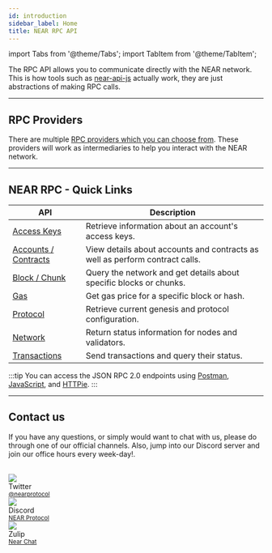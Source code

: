 ```yaml
---
id: introduction
sidebar_label: Home
title: NEAR RPC API
---
```


import Tabs from '@theme/Tabs';
import TabItem from '@theme/TabItem';

The RPC API allows you to communicate directly with the NEAR network. This is how tools such as [near-api-js](/tools/near-api-js/quick-reference)
actually work, they are just abstractions of making RPC calls.

<hr class="subsection" />

## RPC Providers

There are multiple [RPC providers which you can choose from](./providers.md). These providers will work as intermediaries to help you interact with the NEAR network.

<hr class="subsection" />

## NEAR RPC - Quick Links

| API                                        | Description                                                                  |
| ------------------------------------------ | ---------------------------------------------------------------------------- |
| [Access Keys](/api/rpc/access-keys)        | Retrieve information about an account's access keys.                         |
| [Accounts / Contracts](/api/rpc/contracts) | View details about accounts and contracts as well as perform contract calls. |
| [Block / Chunk](/api/rpc/block-chunk)      | Query the network and get details about specific blocks or chunks.           |
| [Gas](/api/rpc/gas)                        | Get gas price for a specific block or hash.                                  |
| [Protocol](/api/rpc/protocol)              | Retrieve current genesis and protocol configuration.                         |
| [Network](/api/rpc/network)                | Return status information for nodes and validators.                          |
| [Transactions](/api/rpc/transactions)      | Send transactions and query their status.                                    |

:::tip
You can access the JSON RPC 2.0 endpoints using [Postman](/api/rpc/setup#postman-setup),
[JavaScript](/api/rpc/setup#javascript-setup), and [HTTPie](/api/rpc/setup#httpie-setup).
:::

<hr class="subsection" />

## Contact us

If you have any questions, or simply would want to chat with us, please do through one of our official channels. Also, jump into our Discord server and join our office hours every week-day!.

<br/>

<div class="container">
  <div class="row">
    <div class="col col--2">
      <div class="avatar">
        <img
          class="avatar__photo"
          src={require("@site/static/docs/assets/home/twitter.png").default} />
        <div class="avatar__intro">
          <div class="avatar__name">Twitter</div>
          <small class="avatar__subtitle"><a href="https://twitter.com/@nearprotocol">@nearprotocol</a></small>
        </div>
      </div>
    </div>
    <div class="col col--2">
      <div class="avatar">
        <img
          class="avatar__photo"
          src={require("@site/static/docs/assets/home/discord.png").default} />
        <div class="avatar__intro">
          <div class="avatar__name">Discord</div>
          <small class="avatar__subtitle"><a href="https://discord.gg/kwYjDn4yka">NEAR Protocol</a></small>
        </div>
      </div>
    </div>
    <div class="col col--2">
      <div class="avatar">
        <img
          class="avatar__photo"
          src={require("@site/static/docs/assets/home/zulip.png").default} />
        <div class="avatar__intro">
          <div class="avatar__name">Zulip</div>
          <small class="avatar__subtitle"><a href="https://near.zulipchat.com/">Near Chat</a></small>
        </div>
      </div>
    </div>
  </div>
</div>